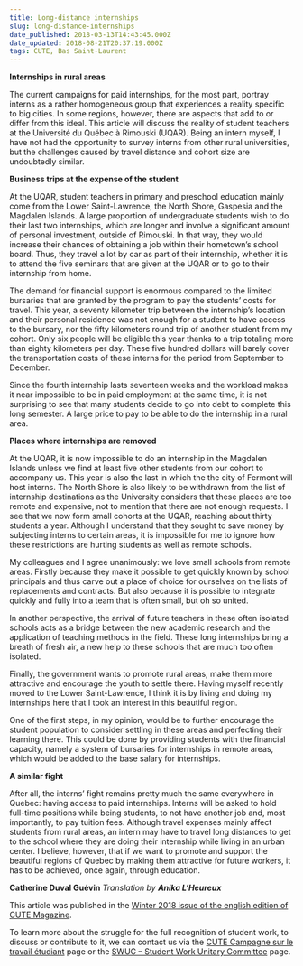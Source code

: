 ```yaml
---
title: Long-distance internships
slug: long-distance-internships
date_published: 2018-03-13T14:43:45.000Z
date_updated: 2018-08-21T20:37:19.000Z
tags: CUTE, Bas Saint-Laurent
---
```


**Internships in rural areas**

The current campaigns for paid internships, for the most part, portray interns as a rather homogeneous group that experiences a reality specific to big cities. In some regions, however, there are aspects that add to or differ from this ideal. This article will discuss the reality of student teachers at the Université du Québec à Rimouski (UQAR). Being an intern myself, I have not had the opportunity to survey interns from other rural universities, but the challenges caused by travel distance and cohort size are undoubtedly similar.

**Business trips at the expense of the student**

At the UQAR, student teachers in primary and preschool education mainly come from the Lower Saint-Lawrence, the North Shore, Gaspesia and the Magdalen Islands. A large proportion of undergraduate students wish to do their last two internships, which are longer and involve a significant amount of personal investment, outside of Rimouski. In that way, they would increase their chances of obtaining a job within their hometown’s school board. Thus, they travel a lot by car as part of their internship, whether it is to attend the five seminars that are given at the UQAR or to go to their internship from home.

The demand for financial support is enormous compared to the limited bursaries that are granted by the program to pay the students’ costs for travel. This year, a seventy kilometer trip between the internship’s location and their personal residence was not enough for a student to have access to the bursary, nor the fifty kilometers round trip of another student from my cohort. Only six people will be eligible this year thanks to a trip totaling more than eighty kilometers per day. These five hundred dollars will barely cover the transportation costs of these interns for the period from September to December.

Since the fourth internship lasts seventeen weeks and the workload makes it near impossible to be in paid employment at the same time, it is not surprising to see that many students decide to go into debt to complete this long semester. A large price to pay to be able to do the internship in a rural area.

**Places where internships are removed**

At the UQAR, it is now impossible to do an internship in the Magdalen Islands unless we find at least five other students from our cohort to accompany us. This year is also the last in which the the city of Fermont will host interns. The North Shore is also likely to be withdrawn from the list of internship destinations as the University considers that these places are too remote and expensive, not to mention that there are not enough requests. I see that we now form small cohorts at the UQAR, reaching about thirty students a year. Although I understand that they sought to save money by subjecting interns to certain areas, it is impossible for me to ignore how these restrictions are hurting students as well as remote schools.

My colleagues and I agree unanimously: we love small schools from remote areas. Firstly because they make it possible to get quickly known by school principals and thus carve out a place of choice for ourselves on the lists of replacements and contracts. But also because it is possible to integrate quickly and fully into a team that is often small, but oh so united.

In another perspective, the arrival of future teachers in these often isolated schools acts as a bridge between the new academic research and the application of teaching methods in the field. These long internships bring a breath of fresh air, a new help to these schools that are much too often isolated.

Finally, the government wants to promote rural areas, make them more attractive and encourage the youth to settle there. Having myself recently moved to the Lower Saint-Lawrence, I think it is by living and doing my internships here that I took an interest in this beautiful region.

One of the first steps, in my opinion, would be to further encourage the student population to consider settling in these areas and perfecting their learning there. This could be done by providing students with the financial capacity, namely a system of bursaries for internships in remote areas, which would be added to the base salary for internships.

**A similar fight**

After all, the interns’ fight remains pretty much the same everywhere in Quebec: having access to paid internships. Interns will be asked to hold full-time positions while being students, to not have another job and, most importantly, to pay tuition fees. Although travel expenses mainly affect students from rural areas, an intern may have to travel long distances to get to the school where they are doing their internship while living in an urban center. I believe, however, that if we want to promote and support the beautiful regions of Quebec by making them attractive for future workers, it has to be achieved, once again, through education.

**Catherine Duval Guévin**
*Translation by **Anika L’Heureux***

This article was published in the [Winter 2018 issue of the english edition of CUTE Magazine](https://issuu.com/cute-mv/docs/cutemag3eweb_30_01_2018).

To learn more about the struggle for the full recognition of student work, to discuss or contribute to it, we can contact us via the [CUTE Campagne sur le travail étudiant](https://www.facebook.com/campagnetravailetudiant/) page or the [SWUC – Student Work Unitary Committee](https://www.facebook.com/swucwork/) page.
